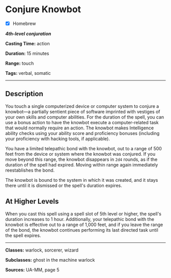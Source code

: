 # Conjure Knowbot

- [x] Homebrew

***4th-level conjuration***

**Casting Time:** action

**Duration:** 15 minutes

**Range:** touch

**Tags:** verbal, somatic

---

## Description
You touch a single computerized device or computer system to conjure a knowbot—a partially sentient piece of software imprinted with vestiges of your own skills and computer abilities. For the duration of the spell, you can use a bonus action to have the knowbot execute a computer-related task that would normally require an action. The knowbot makes Intelligence ability checks using your ability score and proficiency bonuses (including your proficiency with hacking tools, if applicable).

You have a limited telepathic bond with the knowbot, out to a range of 500 feet from the device or system where the knowbot was conjured. If you move beyond this range, the knowbot disappears in `2d4` rounds, as if the duration of the spell had expired. Moving within range again immediately reestablishes the bond.

The knowbot is bound to the system in which it was created, and it stays there until it is dismissed or the spell's duration expires.

## At Higher Levels
When you cast this spell using a spell slot of 5th level or higher, the spell's duration increases to 1 hour. Additionally, your telepathic bond with the knowbot is effective out to a range of 1,000 feet, and if you leave the range of the bond, the knowbot continues performing its last directed task until the spell expires.

---

**Classes:** warlock, sorcerer, wizard

**Subclasses:** ghost in the machine warlock

**Sources:** UA-MM, page 5
